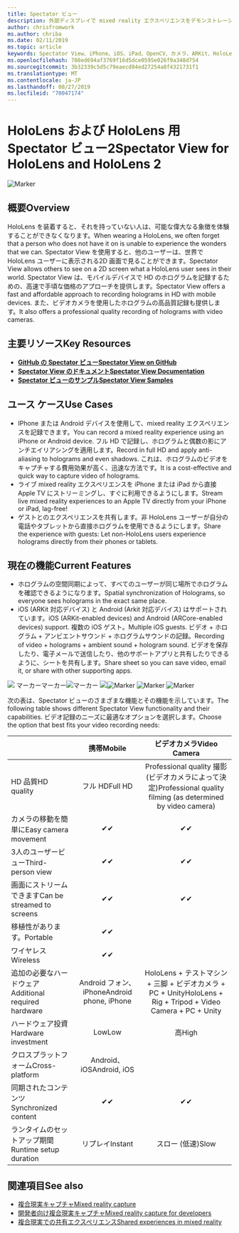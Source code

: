 ```yaml
---
title: Spectator ビュー
description: 外部ディスプレイで mixed reality エクスペリエンスをデモンストレーションする手段として、または mixed reality エクスペリエンスのビデオを録画する手段として、外部デバイスからホログラムを視覚化します。
author: chrisfromwork
ms.author: chriba
ms.date: 02/11/2019
ms.topic: article
keywords: Spectator View、iPhone、iOS、iPad、OpenCV、カメラ、ARKit、HoloLens、Mixed Reality、MixedRealityToolkit、demo、record
ms.openlocfilehash: 708ed694af3769f16d5dce0595e026f9a348d754
ms.sourcegitcommit: 3b32339c5d5c79eaecd84ed27254a8f4321731f1
ms.translationtype: MT
ms.contentlocale: ja-JP
ms.lasthandoff: 08/27/2019
ms.locfileid: "70047174"
---
```

# <a name="spectator-view-for-hololens-and-hololens-2"></a><span data-ttu-id="d9b5b-104">HoloLens および HoloLens 用 Spectator ビュー2</span><span class="sxs-lookup"><span data-stu-id="d9b5b-104">Spectator View for HoloLens and HoloLens 2</span></span>

![Marker](images/SpecViewPhoneHero.jpg)

## <a name="overview"></a><span data-ttu-id="d9b5b-106">概要</span><span class="sxs-lookup"><span data-stu-id="d9b5b-106">Overview</span></span>

<span data-ttu-id="d9b5b-107">HoloLens を装着すると、それを持っていない人は、可能な偉大なる象徴を体験することができなくなります。</span><span class="sxs-lookup"><span data-stu-id="d9b5b-107">When wearing a HoloLens, we often forget that a person who does not have it on is unable to experience the wonders that we can.</span></span> <span data-ttu-id="d9b5b-108">Spectator View を使用すると、他のユーザーは、世界で HoloLens ユーザーに表示される2D 画面で見ることができます。</span><span class="sxs-lookup"><span data-stu-id="d9b5b-108">Spectator View allows others to see on a 2D screen what a HoloLens user sees in their world.</span></span>
<span data-ttu-id="d9b5b-109">Spectator View は、モバイルデバイスで HD のホログラムを記録するための、高速で手頃な価格のアプローチを提供します。</span><span class="sxs-lookup"><span data-stu-id="d9b5b-109">Spectator View offers a fast and affordable approach to recording holograms in HD with mobile devices.</span></span> <span data-ttu-id="d9b5b-110">また、ビデオカメラを使用したホログラムの高品質記録も提供します。</span><span class="sxs-lookup"><span data-stu-id="d9b5b-110">It also offers a professional quality recording of holograms with video cameras.</span></span>

## <a name="key-resources"></a><span data-ttu-id="d9b5b-111">主要リソース</span><span class="sxs-lookup"><span data-stu-id="d9b5b-111">Key Resources</span></span>

* [<span data-ttu-id="d9b5b-112">**GitHub の Spectator ビュー**</span><span class="sxs-lookup"><span data-stu-id="d9b5b-112">**Spectator View on GitHub**</span></span>](https://github.com/microsoft/MixedReality-SpectatorView)
* [<span data-ttu-id="d9b5b-113">**Spectator View のドキュメント**</span><span class="sxs-lookup"><span data-stu-id="d9b5b-113">**Spectator View Documentation**</span></span>](https://microsoft.github.io/MixedReality-SpectatorView/README.html)
* [<span data-ttu-id="d9b5b-114">**Spectator ビューのサンプル**</span><span class="sxs-lookup"><span data-stu-id="d9b5b-114">**Spectator View Samples**</span></span>](https://github.com/microsoft/MixedReality-SpectatorView/tree/master/samples)

## <a name="use-cases"></a><span data-ttu-id="d9b5b-115">ユース ケース</span><span class="sxs-lookup"><span data-stu-id="d9b5b-115">Use Cases</span></span>
* <span data-ttu-id="d9b5b-116">IPhone または Android デバイスを使用して、mixed reality エクスペリエンスを記録できます。</span><span class="sxs-lookup"><span data-stu-id="d9b5b-116">You can record a mixed reality experience using an iPhone or Android device.</span></span> <span data-ttu-id="d9b5b-117">フル HD で記録し、ホログラムと偶数の影にアンチエイリアシングを適用します。</span><span class="sxs-lookup"><span data-stu-id="d9b5b-117">Record in full HD and apply anti-aliasing to holograms and even shadows.</span></span> <span data-ttu-id="d9b5b-118">これは、ホログラムのビデオをキャプチャする費用効果が高く、迅速な方法です。</span><span class="sxs-lookup"><span data-stu-id="d9b5b-118">It is a cost-effective and quick way to capture video of holograms.</span></span>
* <span data-ttu-id="d9b5b-119">ライブ mixed reality エクスペリエンスを iPhone または iPad から直接 Apple TV にストリーミングし、すぐに利用できるようにします。</span><span class="sxs-lookup"><span data-stu-id="d9b5b-119">Stream live mixed reality experiences to an Apple TV directly from your iPhone or iPad, lag-free!</span></span>
* <span data-ttu-id="d9b5b-120">ゲストとのエクスペリエンスを共有します。非 HoloLens ユーザーが自分の電話やタブレットから直接ホログラムを使用できるようにします。</span><span class="sxs-lookup"><span data-stu-id="d9b5b-120">Share the experience with guests: Let non-HoloLens users experience holograms directly from their phones or tablets.</span></span>

## <a name="current-features"></a><span data-ttu-id="d9b5b-121">現在の機能</span><span class="sxs-lookup"><span data-stu-id="d9b5b-121">Current Features</span></span>

* <span data-ttu-id="d9b5b-122">ホログラムの空間同期によって、すべてのユーザーが同じ場所でホログラムを確認できるようになります。</span><span class="sxs-lookup"><span data-stu-id="d9b5b-122">Spatial synchronization of Holograms, so everyone sees holograms in the exact same place.</span></span>
* <span data-ttu-id="d9b5b-123">iOS (ARKit 対応デバイス) と Android (Arkit 対応デバイス) はサポートされています。</span><span class="sxs-lookup"><span data-stu-id="d9b5b-123">iOS (ARKit-enabled devices) and Android (ARCore-enabled devices) support.</span></span>
<span data-ttu-id="d9b5b-124">複数の iOS ゲスト。</span><span class="sxs-lookup"><span data-stu-id="d9b5b-124">Multiple iOS guests.</span></span>
<span data-ttu-id="d9b5b-125">ビデオ + ホログラム + アンビエントサウンド + ホログラムサウンドの記録。</span><span class="sxs-lookup"><span data-stu-id="d9b5b-125">Recording of video + holograms + ambient sound + hologram sound.</span></span>
<span data-ttu-id="d9b5b-126">ビデオを保存したり、電子メールで送信したり、他のサポートアプリと共有したりできるように、シートを共有します。</span><span class="sxs-lookup"><span data-stu-id="d9b5b-126">Share sheet so you can save video, email it, or share with other supporting apps.</span></span>

<span data-ttu-id="d9b5b-127">![](images/SpecViewPhoneDemo.jpg)
マーカーマーカー![マーカー](images/hololensspectatorview-500px.jpg) ![](images/spectatorview-300px.png)</span><span class="sxs-lookup"><span data-stu-id="d9b5b-127">![Marker](images/SpecViewPhoneDemo.jpg)
![Marker](images/hololensspectatorview-500px.jpg) ![Marker](images/spectatorview-300px.png)</span></span>

<span data-ttu-id="d9b5b-128">次の表は、Spectator ビューのさまざまな機能とその機能を示しています。</span><span class="sxs-lookup"><span data-stu-id="d9b5b-128">The following table shows different Spectator View functionality and their capabilities.</span></span> <span data-ttu-id="d9b5b-129">ビデオ記録のニーズに最適なオプションを選択します。</span><span class="sxs-lookup"><span data-stu-id="d9b5b-129">Choose the option that best fits your video recording needs:</span></span>

|                                      | <span data-ttu-id="d9b5b-130">携帯</span><span class="sxs-lookup"><span data-stu-id="d9b5b-130">Mobile</span></span>                  |                    <span data-ttu-id="d9b5b-131">ビデオカメラ</span><span class="sxs-lookup"><span data-stu-id="d9b5b-131">Video Camera</span></span>              |
|--------------------------------------|:-----------------------:|:-------------------------------------------:|
| <span data-ttu-id="d9b5b-132">HD 品質</span><span class="sxs-lookup"><span data-stu-id="d9b5b-132">HD quality</span></span>                           |         <span data-ttu-id="d9b5b-133">フル HD</span><span class="sxs-lookup"><span data-stu-id="d9b5b-133">Full HD</span></span>         |        <span data-ttu-id="d9b5b-134">Professional quality 撮影 (ビデオカメラによって決定)</span><span class="sxs-lookup"><span data-stu-id="d9b5b-134">Professional quality filming (as determined by video camera)</span></span>      |
| <span data-ttu-id="d9b5b-135">カメラの移動を簡単に</span><span class="sxs-lookup"><span data-stu-id="d9b5b-135">Easy camera movement</span></span>                 |            <span data-ttu-id="d9b5b-136">✔</span><span class="sxs-lookup"><span data-stu-id="d9b5b-136">✔</span></span>            |                      <span data-ttu-id="d9b5b-137">✔</span><span class="sxs-lookup"><span data-stu-id="d9b5b-137">✔</span></span>                      |
| <span data-ttu-id="d9b5b-138">3人のユーザービュー</span><span class="sxs-lookup"><span data-stu-id="d9b5b-138">Third-person view</span></span>                    |            <span data-ttu-id="d9b5b-139">✔</span><span class="sxs-lookup"><span data-stu-id="d9b5b-139">✔</span></span>            |                      <span data-ttu-id="d9b5b-140">✔</span><span class="sxs-lookup"><span data-stu-id="d9b5b-140">✔</span></span>                      |
| <span data-ttu-id="d9b5b-141">画面にストリームできます</span><span class="sxs-lookup"><span data-stu-id="d9b5b-141">Can be streamed to screens</span></span>           |            <span data-ttu-id="d9b5b-142">✔</span><span class="sxs-lookup"><span data-stu-id="d9b5b-142">✔</span></span>            |                      <span data-ttu-id="d9b5b-143">✔</span><span class="sxs-lookup"><span data-stu-id="d9b5b-143">✔</span></span>                      |
| <span data-ttu-id="d9b5b-144">移植性があります。</span><span class="sxs-lookup"><span data-stu-id="d9b5b-144">Portable</span></span>                             |            <span data-ttu-id="d9b5b-145">✔</span><span class="sxs-lookup"><span data-stu-id="d9b5b-145">✔</span></span>            |                                             |
| <span data-ttu-id="d9b5b-146">ワイヤレス</span><span class="sxs-lookup"><span data-stu-id="d9b5b-146">Wireless</span></span>                             |            <span data-ttu-id="d9b5b-147">✔</span><span class="sxs-lookup"><span data-stu-id="d9b5b-147">✔</span></span>            |                                             |
| <span data-ttu-id="d9b5b-148">追加の必要なハードウェア</span><span class="sxs-lookup"><span data-stu-id="d9b5b-148">Additional required hardware</span></span>         |     <span data-ttu-id="d9b5b-149">Android フォン、iPhone</span><span class="sxs-lookup"><span data-stu-id="d9b5b-149">Android phone, iPhone</span></span>    | <span data-ttu-id="d9b5b-150">HoloLens + テストマシン + 三脚 + ビデオカメラ + PC + Unity</span><span class="sxs-lookup"><span data-stu-id="d9b5b-150">HoloLens + Rig + Tripod + Video Camera + PC + Unity</span></span> |
| <span data-ttu-id="d9b5b-151">ハードウェア投資</span><span class="sxs-lookup"><span data-stu-id="d9b5b-151">Hardware investment</span></span>                  |           <span data-ttu-id="d9b5b-152">Low</span><span class="sxs-lookup"><span data-stu-id="d9b5b-152">Low</span></span>            |                     <span data-ttu-id="d9b5b-153">高</span><span class="sxs-lookup"><span data-stu-id="d9b5b-153">High</span></span>                    |
| <span data-ttu-id="d9b5b-154">クロスプラットフォーム</span><span class="sxs-lookup"><span data-stu-id="d9b5b-154">Cross-platform</span></span>                       |           <span data-ttu-id="d9b5b-155">Android、iOS</span><span class="sxs-lookup"><span data-stu-id="d9b5b-155">Android, iOS</span></span>   |                                             |
| <span data-ttu-id="d9b5b-156">同期されたコンテンツ</span><span class="sxs-lookup"><span data-stu-id="d9b5b-156">Synchronized content</span></span>                 |            <span data-ttu-id="d9b5b-157">✔</span><span class="sxs-lookup"><span data-stu-id="d9b5b-157">✔</span></span>            |                      <span data-ttu-id="d9b5b-158">✔</span><span class="sxs-lookup"><span data-stu-id="d9b5b-158">✔</span></span>                      |
| <span data-ttu-id="d9b5b-159">ランタイムのセットアップ期間</span><span class="sxs-lookup"><span data-stu-id="d9b5b-159">Runtime setup duration</span></span>               |         <span data-ttu-id="d9b5b-160">リプレイ</span><span class="sxs-lookup"><span data-stu-id="d9b5b-160">Instant</span></span>          |                     <span data-ttu-id="d9b5b-161">スロー (低速)</span><span class="sxs-lookup"><span data-stu-id="d9b5b-161">Slow</span></span>                    |
## <a name="see-also"></a><span data-ttu-id="d9b5b-162">関連項目</span><span class="sxs-lookup"><span data-stu-id="d9b5b-162">See also</span></span>

* [<span data-ttu-id="d9b5b-163">複合現実キャプチャ</span><span class="sxs-lookup"><span data-stu-id="d9b5b-163">Mixed reality capture</span></span>](mixed-reality-capture.md) 
* [<span data-ttu-id="d9b5b-164">開発者向け複合現実キャプチャ</span><span class="sxs-lookup"><span data-stu-id="d9b5b-164">Mixed reality capture for developers</span></span>](mixed-reality-capture-for-developers.md)
* [<span data-ttu-id="d9b5b-165">複合現実での共有エクスペリエンス</span><span class="sxs-lookup"><span data-stu-id="d9b5b-165">Shared experiences in mixed reality</span></span>](shared-experiences-in-mixed-reality.md)
